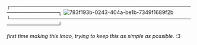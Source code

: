 ┌───────────────────────────────────────────────────────────────┐
![783f193b-0243-404a-be1b-7349f1689f2b](https://github.com/user-attachments/assets/e065e08b-20ae-40af-b312-208942812f69)
└───────────────────────────────────────────────────────────────┘


*first time making this lmao, trying to keep this as simple as possible.* :3
